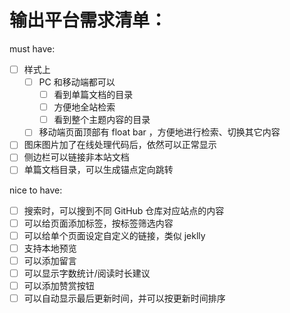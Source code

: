 # 输出平台需求清单：

must have:
- [ ] 样式上
    - [ ] PC 和移动端都可以
      - [ ] 看到单篇文档的目录
      - [ ] 方便地全站检索
      - [ ] 看到整个主题内容的目录
    - [ ] 移动端页面顶部有 float bar ，方便地进行检索、切换其它内容
- [ ] 图床图片加了在线处理代码后，依然可以正常显示
- [ ] 侧边栏可以链接非本站文档
- [ ] 单篇文档目录，可以生成锚点定向跳转

nice to have:
- [ ] 搜索时，可以搜到不同 GitHub 仓库对应站点的内容
- [ ] 可以给页面添加标签，按标签筛选内容
- [ ] 可以给单个页面设定自定义的链接，类似 jeklly 
- [ ] 支持本地预览
- [ ] 可以添加留言
- [ ] 可以显示字数统计/阅读时长建议
- [ ] 可以添加赞赏按钮
- [ ] 可以自动显示最后更新时间，并可以按更新时间排序

